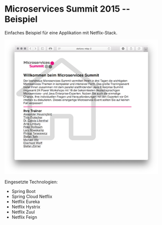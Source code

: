 # Microservices Summit 2015 -- Beispiel

Einfaches Beispiel für eine Applikation mit Netflix-Stack.

![showcase](showcaseHome_klein.png)

Eingesetzte Technologien:

* Spring Boot
* Spring Cloud Netflix
* Netflix Eureka
* Netflix Hystrix
* Netflix Zuul
* Netflix Feign
